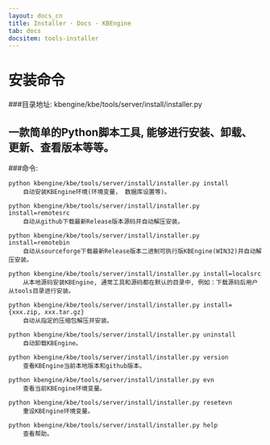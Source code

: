 ```yaml
---
layout: docs_cn
title: Installer · Docs · KBEngine
tab: docs
docsitem: tools-installer
---
```


安装命令
==============

###目录地址: 
	kbengine/kbe/tools/server/install/installer.py


一款简单的Python脚本工具, 能够进行安装、卸载、更新、查看版本等等。
---------------------------------------------------------------------

###命令:

	python kbengine/kbe/tools/server/install/installer.py install
		自动安装KBEngine环境(环境变量， 数据库设置等)。

	python kbengine/kbe/tools/server/install/installer.py install=remotesrc
		自动从github下载最新Release版本源码并自动解压安装。

	python kbengine/kbe/tools/server/install/installer.py install=remotebin
		自动从sourceforge下载最新Release版本二进制可执行版KBEngine(WIN32)并自动解压安装。

	python kbengine/kbe/tools/server/install/installer.py install=localsrc
		从本地源码安装KBEngine, 通常工具和源码都在默认的目录中, 例如：下载源码后用户从tools目录进行安装。

	python kbengine/kbe/tools/server/install/installer.py install={xxx.zip, xxx.tar.gz}
		自动从指定的压缩包解压并安装。

	python kbengine/kbe/tools/server/install/installer.py uninstall
		自动卸载KBEngine。

	python kbengine/kbe/tools/server/install/installer.py version
		查看KBEngine当前本地版本和github版本。

	python kbengine/kbe/tools/server/install/installer.py evn
		查看当前KBEngine环境变量。

	python kbengine/kbe/tools/server/install/installer.py resetevn
		重设KBEngine环境变量。

	python kbengine/kbe/tools/server/install/installer.py help
		查看帮助。
